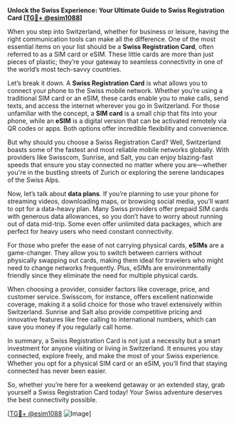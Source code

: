 **Unlock the Swiss Experience: Your Ultimate Guide to Swiss Registration Card [[TG💪+ @esim1088](https://t.me/s/esim1088)]**

When you step into Switzerland, whether for business or leisure, having the right communication tools can make all the difference. One of the most essential items on your list should be a **Swiss Registration Card**, often referred to as a SIM card or eSIM. These little cards are more than just pieces of plastic; they’re your gateway to seamless connectivity in one of the world’s most tech-savvy countries.

Let’s break it down. A **Swiss Registration Card** is what allows you to connect your phone to the Swiss mobile network. Whether you’re using a traditional SIM card or an eSIM, these cards enable you to make calls, send texts, and access the internet wherever you go in Switzerland. For those unfamiliar with the concept, a **SIM card** is a small chip that fits into your phone, while an **eSIM** is a digital version that can be activated remotely via QR codes or apps. Both options offer incredible flexibility and convenience.

But why should you choose a Swiss Registration Card? Well, Switzerland boasts some of the fastest and most reliable mobile networks globally. With providers like Swisscom, Sunrise, and Salt, you can enjoy blazing-fast speeds that ensure you stay connected no matter where you are—whether you're in the bustling streets of Zurich or exploring the serene landscapes of the Swiss Alps. 

Now, let’s talk about **data plans**. If you’re planning to use your phone for streaming videos, downloading maps, or browsing social media, you’ll want to opt for a data-heavy plan. Many Swiss providers offer prepaid SIM cards with generous data allowances, so you don’t have to worry about running out of data mid-trip. Some even offer unlimited data packages, which are perfect for heavy users who need constant connectivity.

For those who prefer the ease of not carrying physical cards, **eSIMs** are a game-changer. They allow you to switch between carriers without physically swapping out cards, making them ideal for travelers who might need to change networks frequently. Plus, eSIMs are environmentally friendly since they eliminate the need for multiple physical cards.

When choosing a provider, consider factors like coverage, price, and customer service. Swisscom, for instance, offers excellent nationwide coverage, making it a solid choice for those who travel extensively within Switzerland. Sunrise and Salt also provide competitive pricing and innovative features like free calling to international numbers, which can save you money if you regularly call home.

In summary, a Swiss Registration Card is not just a necessity but a smart investment for anyone visiting or living in Switzerland. It ensures you stay connected, explore freely, and make the most of your Swiss experience. Whether you opt for a physical SIM card or an eSIM, you’ll find that staying connected has never been easier.

So, whether you’re here for a weekend getaway or an extended stay, grab yourself a Swiss Registration Card today! Your Swiss adventure deserves the best connectivity possible.

[[TG💪+ @esim1088](https://t.me/s/esim1088) ![Image](https://i.postimg.cc/Y0z9fWf4/image.png)]